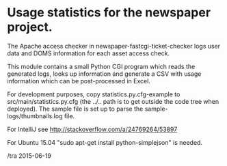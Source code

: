 Usage statistics for the newspaper project.
===

The Apache access checker in newspaper-fastcgi-ticket-checker logs
user data and DOMS information for each asset access check.

This module contains a small Python CGI program which reads the
generated logs, looks up information and generate a CSV with usage
information which can be post-processed in Excel.

For development purposes, copy statistics.py.cfg-example to
src/main/statistics.py.cfg (the ../.. path is to get outside
the code tree when deployed).  The sample file is set up to parse the
sample-logs/thumbnails.log file.

For IntelliJ see http://stackoverflow.com/a/24769264/53897

For Ubuntu 15.04 "sudo apt-get install python-simplejson" is needed.

/tra 2015-06-19

